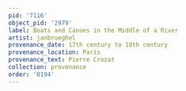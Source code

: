 ```yaml
---
pid: '7116'
object_pid: '2979'
label: Boats and Canoes in the Middle of a River
artist: janbrueghel
provenance_date: 17th century to 18th century
provenance_location: Paris
provenance_text: Pierre Crozat
collection: provenance
order: '0194'
---
```

